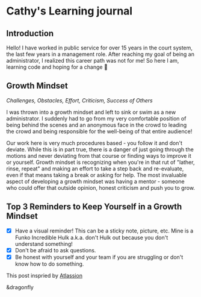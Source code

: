 # Cathy's Learning journal

## Introduction

Hello!  I have worked in public service for over 15 years in the court system, the last few years in a management role.  After reaching my goal of being an administrator, I realized this career path was not for me!  So here I am, learning code and hoping for a change :paw_prints:   

## Growth Mindset

*Challenges, Obstacles, Effort, Criticism, Success of Others*

I was thrown into a growth mindset and left to sink or swim as a new administrator.  I suddenly had to go from my very comfortable position of being behind the scenes and an anonymous face in the crowd to leading the crowd and being responsible for the well-being of that entire audience!  

Our work here is very much procedures based - you follow it and don't deviate.  While this is in part true, there is a danger of just going through the motions and never deviating from that course or finding ways to improve it or yourself.  Growth  mindset is recognizing when you're in that rut of "lather, rinse, repeat" and making an effort to take a step back and re-evaluate, even if that means taking a break or asking for help.  The most invaluable aspect of developing a growth mindset was having a mentor - someone who could offer that outside opinion, honest criticism and push you to grow. 

## Top 3 Reminders to Keep Yourself in a Growth Mindset

- [x] Have a visual reminder!  This can be a sticky note, picture, etc.  Mine is a Funko Incredible Hulk a.k.a. don't Hulk out because   you don't understand something!
- [x] Don't be afraid to ask questions.  
- [x] Be honest with yourself and your team if you are struggling or don't know how to do something.  

This post inspried by [Atlassion](https://www.atlassian.com/blog/inside-atlassian/growth-mindset)

&dragonfly



